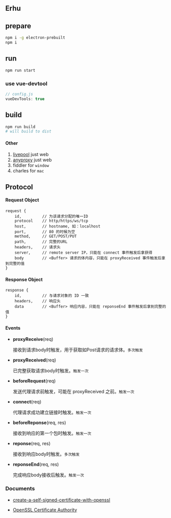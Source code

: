 ## Erhu

## prepare

```bash
npm i -g electron-prebuilt 
npm i 
```

## run

```bash
npm run start
```

### use vue-devtool

```js
// config.js
vueDevTools: true
```


## build

```bash
npm run build
# will build to dist
```









#### Other
1. [livepool](https://www.npmjs.com/package/livepool) just web
2. [anyproxy](https://github.com/alibaba/anyproxy) just web
3. fiddler for `window`
4. charles for `mac`



## Protocol

#### Request Object

```
request {
	id,			// 为该请求分配的唯一ID
	protocol	// http/https/ws/tcp
	host,		// hostname, 如：localhost
	port,		// 80 的时候为空
	method,		// GET/POST/PUT
	path,		// 完整的URL
	headers,	// 请求头
	server,		// remote server IP，只能在 connect 事件触发后拿获得
	body		// <Buffer> 请求的体内容，只能在 proxyReceived 事件触发后拿到完整的值
}
```

#### Response Object

```
response {
	id,			// 与请求对象的 ID 一致
	headers,	// 响应头
	data		// <Buffer> 响应内容，只能在 reponseEnd 事件触发后拿到完整的值
}
```


#### Events

* **proxyReceive**(req)

	接收到请求body时触发，用于获取如Post请求的请求体。`多次触发`

* **proxyReceived**(req)

	已完整获取请求body时触发。`触发一次`

* **beforeRequest**(req)

	发送代理请求前触发，可能在 proxyReceived 之前。`触发一次`

* **connect**(req)

	代理请求成功建立链接时触发。`触发一次`

* **beforeReponse**(req, res)

	接收到响应的第一个包时触发。`触发一次`

* **reponse**(req, res)

	接收到响应body时触发。`多次触发`

* **reponseEnd**(req, res)

	完成响应body接收后触发。`触发一次`


### Documents

* [create-a-self-signed-certificate-with-openssl](http://stackoverflow.com/questions/10175812/how-to-create-a-self-signed-certificate-with-openssl)

* [OpenSSL Certificate Authority](https://jamielinux.com/docs/openssl-certificate-authority/create-the-root-pair.html#verify-the-root-certificate)

